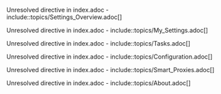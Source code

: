 Unresolved directive in index.adoc -
include::topics/Settings\_Overview.adoc\[\]

Unresolved directive in index.adoc -
include::topics/My\_Settings.adoc\[\]

Unresolved directive in index.adoc - include::topics/Tasks.adoc\[\]

Unresolved directive in index.adoc -
include::topics/Configuration.adoc\[\]

Unresolved directive in index.adoc -
include::topics/Smart\_Proxies.adoc\[\]

Unresolved directive in index.adoc - include::topics/About.adoc\[\]
